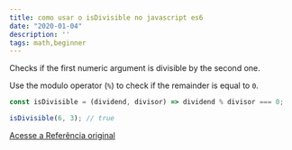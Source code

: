 ```yaml
---
title: como usar o isDivisible no javascript es6
date: "2020-01-04"
description: ''
tags: math,beginner
---
```


Checks if the first numeric argument is divisible by the second one.

Use the modulo operator (`%`) to check if the remainder is equal to `0`.

```js
const isDivisible = (dividend, divisor) => dividend % divisor === 0;
```

```js
isDivisible(6, 3); // true
```


[Acesse a Referência original](http://github.com/30-seconds/)
